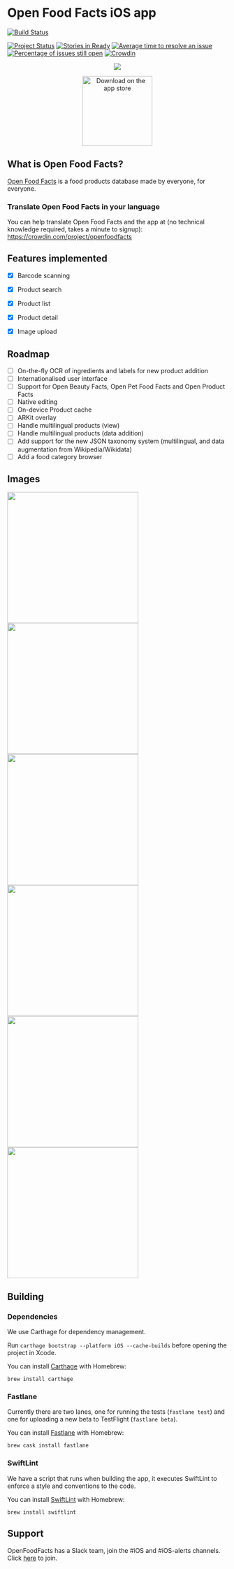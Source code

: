 # Open Food Facts iOS app
[![Build Status](https://travis-ci.org/openfoodfacts/openfoodfacts-ios.svg?branch=master)](https://travis-ci.org/openfoodfacts/openfoodfacts-ios)

[![Project Status](http://opensource.box.com/badges/active.svg)](http://opensource.box.com/badges)
[![Stories in Ready](https://badge.waffle.io/openfoodfacts/openfoodfacts-ios.svg?label=ready&title=Ready)](https://waffle.io/openfoodfacts/openfoodfacts-ios)
[![Average time to resolve an issue](https://isitmaintained.com/badge/resolution/openfoodfacts/openfoodfacts-ios.svg)](https://isitmaintained.com/project/openfoodfacts/openfoodfacts-ios "Average time to resolve an issue")
[![Percentage of issues still open](https://isitmaintained.com/badge/open/openfoodfacts/openfoodfacts-ios.svg)](https://isitmaintained.com/project/openfoodfacts/openfoodfacts-ios "Percentage of issues still open")
[![Crowdin](https://d322cqt584bo4o.cloudfront.net/openfoodfacts/localized.svg)](https://crowdin.com/project/openfoodfacts)
<br>
<p align="center">  
  <a href=https://geo.itunes.apple.com/mg/app/open-food-facts/id588797948?mt=8>
  <img src="https://static.openfoodfacts.org/images/misc/openfoodfacts-logo-en-178x150.png" >
  </a>
</p>

<p align="center">  
  <a href=https://geo.itunes.apple.com/mg/app/open-food-facts/id588797948?mt=8>
  <img alt="Download on the app store" src="https://user-images.githubusercontent.com/7317008/43209852-4ca39622-904b-11e8-8ce1-cdc3aee76ae9.png" width=160>
  </a>
</p>


## What is Open Food Facts?

[Open Food Facts](http://world.openfoodfacts.org/) is a food products database made by everyone, for everyone.


### Translate Open Food Facts in your language

You can help translate Open Food Facts and the app at (no technical knowledge required, takes a minute to signup): <br>
https://crowdin.com/project/openfoodfacts

## Features implemented

- [x] Barcode scanning
- [x] Product search
- [x] Product list
- [x] Product detail
- [x] Image upload


## Roadmap
- [ ] On-the-fly OCR of ingredients and labels for new product addition
- [ ] Internationalised user interface
- [ ] Support for Open Beauty Facts, Open Pet Food Facts and Open Product Facts
- [ ] Native editing
- [ ] On-device Product cache
- [ ] ARKit overlay
- [ ] Handle multilingual products (view)
- [ ] Handle multilingual products (data addition)
- [ ] Add support for the new JSON taxonomy system (multilingual, and data augmentation from Wikipedia/Wikidata)
- [ ] Add a food category browser

## Images

<img src="https://user-images.githubusercontent.com/1689815/37554229-dde0ecb6-29d5-11e8-82e1-918ee97cecd1.png" height="300"><img src="https://user-images.githubusercontent.com/1689815/37554225-ce5822c8-29d5-11e8-92e9-5c667be57a56.png" height="300"><img src="https://user-images.githubusercontent.com/1689815/37554236-f82dea42-29d5-11e8-89d5-4ca6416581d9.png" height="300"><img src="https://user-images.githubusercontent.com/1689815/37554231-e3689670-29d5-11e8-876f-c8d4055f7484.png" height="300"><img src="https://user-images.githubusercontent.com/1689815/37554234-eb159e18-29d5-11e8-8a75-3656742c1efa.png" height="300"><img src="https://user-images.githubusercontent.com/1689815/37554235-f01690fc-29d5-11e8-8319-1aa338708ebb.png" height="300">


## Building

### Dependencies
We use Carthage for dependency management.

Run `carthage bootstrap --platform iOS --cache-builds` before opening the project in Xcode.

You can install [Carthage](https://github.com/Carthage/Carthage) with Homebrew:
```
brew install carthage
```

### Fastlane

Currently there are two lanes, one for running the tests (`fastlane test`) and one for uploading a new beta to TestFlight (`fastlane beta`).

You can install [Fastlane](https://github.com/fastlane/fastlane) with Homebrew:
```
brew cask install fastlane
```

### SwiftLint

We have a script that runs when building the app, it executes SwiftLint to enforce a style and conventions to the code.

You can install [SwiftLint](https://github.com/realm/SwiftLint/) with Homebrew:
```
brew install swiftlint
```

## Support

OpenFoodFacts has a Slack team, join the #iOS and #iOS-alerts channels. Click [here](https://slack.openfoodfacts.org/) to join.
